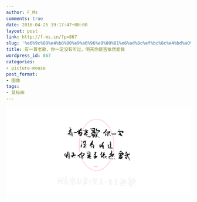 ```yaml
---
author: F_Ms
comments: true
date: 2016-04-25 19:17:47+00:00
layout: post
link: http://f-ms.cn/?p=867
slug: '%e6%9c%89%e4%b8%80%e9%a6%96%e8%80%81%e6%ad%8c%ef%bc%8c%e4%bd%a0%e4%b8%80%e5%ae%9a%e6%b2%a1%e6%9c%89%e5%90%ac%e8%bf%87%ef%bc%8c%e6%98%8e%e5%a4%a9%e4%bd%a0%e6%98%af%e5%90%a6%e4%be%9d%e7%84%b6%e7%88%b1'
title: 有一首老歌，你一定没有听过，明天你是否依然爱我
wordpress_id: 867
categories:
- picture-mouse
post_format:
- 图像
tags:
- 鼠标画
---
```


![有一首老歌你一定没有听过，明天你是否依然爱我_20160424](/img/post/wp/2016/04/有一首老歌你一定没有听过，明天你是否依然爱我_20160424.png)
